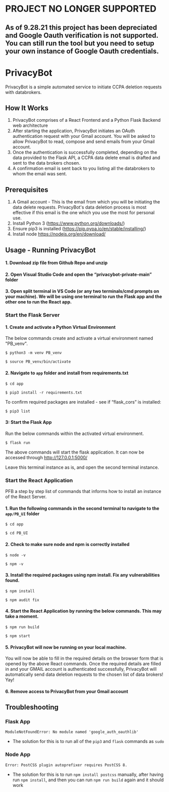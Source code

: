 # PROJECT NO LONGER SUPPORTED
## As of 9.28.21 this project has been depreciated and Google Oauth verification is not supported. You can still run the tool but you need to setup your own instance of Google Oauth credentials.

# PrivacyBot

PrivacyBot is a simple automated service to initiate CCPA deletion requests with databrokers.

## How It Works
1. PrivacyBot comprises of a React Frontend and a Python Flask Backend web architecture
2. After starting the application, PrivacyBot initiates an OAuth authentication request with your Gmail account. You will be asked to allow PrivacyBot to read, compose and send emails from your Gmail account.
3. Once the authentication is successfully completed, depending on the data provided to the Flask API, a CCPA data delete email is drafted and sent to the data brokers chosen.
4. A confirmation email is sent back to you listing all the databrokers to whom the email was sent.



## Prerequisites

1. A Gmail account - This is the email from which you will be initiating the data delete requests. PrivacyBot's data deletion process is most effective if this email is the one which you use the most for personal use.
2. Install Python 3 (https://www.python.org/downloads/)
3. Ensure pip3 is installed (https://pip.pypa.io/en/stable/installing/)
4. Install node https://nodejs.org/en/download/

## Usage - Running PrivacyBot

#### 1. Download zip file from Github Repo and unzip

#### 2. Open Visual Studio Code and open the “privacybot-private-main” folder

#### 3. Open split terminal in VS Code (or any two terminals/cmd prompts on your machine). We will be using one terminal to run the Flask app and the other one to run the React app.


### Start the Flask Server

#### 1. Create and activate a Python Virtual Environment

The below commands create and activate a virtual environment named "PB_venv".

`$ python3 -m venv PB_venv`

`$ source PB_venv/bin/activate`

#### 2. Navigate to `app` folder and install from requirements.txt

`$ cd app`

`$ pip3 install -r requirements.txt`

To confirm required packages are installed - see if “flask_cors” is installed:

`$ pip3 list`

#### 3: Start the Flask App
Run the below commands within the activated virtual environment.

`$ flask run`

The above commands will start the flask application. It can now be accessed through http://127.0.0.1:5000/

Leave this terminal instance as is, and open the second terminal instance.

### Start the React Application
PFB a step by step list of commands that informs how to install an instance of the React Server.

#### 1. Run the following commands in the second terminal to navigate to the `app/PB_UI` folder

`$ cd app`

`$ cd PB_UI`

#### 2. Check to make sure node and npm is correctly installed

`$ node -v`

`$ npm -v`

#### 3. Install the required packages using npm install. Fix any vulnerabilities found.

`$ npm install`

`$ npm audit fix`

#### 4. Start the React Application by running the below commands. This may take a moment.

`$ npm run build`

`$ npm start`

#### 5. PrivacyBot will now be running on your local machine.
You will now be able to fill in the required details on the browser form that is opened by the above React commands. Once the required details are filled in and your GMAIL account is authenticated successfully, PrivacyBot will automatically send data deletion requests to the chosen list of data brokers! Yay!

#### 6. Remove access to PrivacyBot from your Gmail account

## Troubleshooting

### Flask App

`ModuleNotFoundError: No module named 'google_auth_oauthlib'`
- The solution for this is to run all of the `pip3` and `flask` commands as `sudo`

### Node App

`Error: PostCSS plugin autoprefixer requires PostCSS 8.`
- The solution for this is to run `npm install postcss` manually, after having run `npm install`, and then you can run `npm run build` again and it should work
